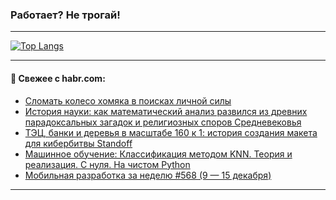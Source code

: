 ### Работает? Не трогай!

---
<!--
#### 🛠️ Technical stack:

![Java](https://img.shields.io/badge/Java-informational?logo=Oracle&style=flat&logoColor=white&color=FF4500)
![Kotlin](https://img.shields.io/badge/Kotlin-informational?logo=Kotlin&style=flat&logoColor=white&color=774D97)
![TS](https://img.shields.io/badge/TypeScript-informational?logo=typeScript&style=flat&logoColor=black&color=017acc)
![Python](https://img.shields.io/badge/Python-informational?logo=Python&style=flat&logoColor=black&color=ffdd54) <br>
![Spring](https://img.shields.io/badge/Spring-informational?logo=Spring&style=flat&logoColor=white&color=6DB33F) 
![SpringBoot](https://img.shields.io/badge/SpringBoot-informational?logo=SpringBoot&style=flat&logoColor=white&color=6DB33F)
![Nest](https://img.shields.io/badge/NestJS-informational?logo=NestJS&style=flat&logoColor=white&color=E0234E) 
![NodeJS](https://img.shields.io/badge/NodeJS-informational?logo=node.js&style=flat&logoColor=white&color=70A760)<br>
![PostgreSQL](https://img.shields.io/badge/PostgreSQL-informational?logo=PostgreSQL&style=flat&logoColor=white&color=DAA520)
![MongoDB](https://img.shields.io/badge/MongoDB-informational?logo=MongoDB&style=flat&logoColor=white&color=870000)
![Apache](https://img.shields.io/badge/Apache-informational?logo=apache&style=flat&logoColor=white&color=f74e28)

___ 
-->

<!--- #### 🛠️ : --->

[![Top Langs](https://github-readme-stats-82jvfl3w3-advtsettinggmailcoms-projects.vercel.app/api/top-langs/?username=zloylis&langs_count=10&hide_title=true&title_color=e6edf3&size_weight=0.5&count_weight=0.5&layout=compact&hide_progress=true&hide_border=true&theme=dracula)](https://github.com/zloylis)

<!---


####  :octocat:&nbsp;&nbsp; Статистика:

![GitHub stats](https://github-readme-stats-u2qms2cxw-advtsettinggmailcoms-projects.vercel.app/api?username=zloylis&show_icons=true&hide_border=true&theme=dracula&title_color=e6edf3&include_all_commits=true&count_private=true&hide_rank=false&hide_title=true&rank_icon=github)
-->
---

#### 💬 Свежее с habr.com:

<!-- BLOG-POST-LIST:START -->
- [Сломать колесо хомяка в поисках личной силы](https://habr.com/ru/articles/866808/?utm_source=habrahabr&utm_medium=rss&utm_campaign=866808)
- [История науки: как математический анализ развился из древних парадоксальных загадок и религиозных споров Средневековья](https://habr.com/ru/articles/866790/?utm_source=habrahabr&utm_medium=rss&utm_campaign=866790)
- [ТЭЦ, банки и деревья в масштабе 160 к 1: история создания макета для кибербитвы Standoff](https://habr.com/ru/companies/pt/articles/866786/?utm_source=habrahabr&utm_medium=rss&utm_campaign=866786)
- [Машинное обучение: Классификация методом KNN. Теория и реализация. С нуля. На чистом Python](https://habr.com/ru/articles/866636/?utm_source=habrahabr&utm_medium=rss&utm_campaign=866636)
- [Мобильная разработка за неделю #568 &lpar;9 — 15 декабря&rpar;](https://habr.com/ru/articles/866764/?utm_source=habrahabr&utm_medium=rss&utm_campaign=866764)
<!-- BLOG-POST-LIST:END -->

---
